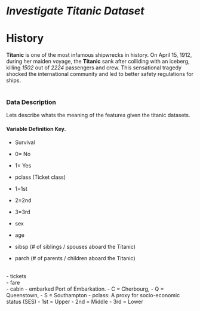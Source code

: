 # ***Investigate Titanic Dataset***

<h1> History</h1>

**Titanic** is one of the most infamous shipwrecks in history.  On April 15, 1912, during her maiden voyage, the **Titanic** sank after colliding with an iceberg, killing *1502* out of *2224* passengers and crew. This sensational tragedy shocked the international community and led to better safety regulations for ships.<br><br>

### Data Description


Lets describe whats the meaning of the features given the titanic datasets.

#### Variable Definition Key.
- Survival
 - 0= No
 - 1= Yes
- pclass (Ticket class)
 - 1=1st
 - 2=2nd
 - 3=3rd
 
- sex

- age
- sibsp (# of siblings / spouses aboard the Titanic)

- parch (# of parents / children aboard the Titanic)
<br>
- tickets
<br>
- fare
<br>
- cabin
- embarked Port of Embarkation.
 - C = Cherbourg,
 - Q = Queenstown,
 - S = Southampton
- pclass: A proxy for socio-economic status (SES)
 - 1st = Upper
 - 2nd = Middle
 - 3rd = Lower
